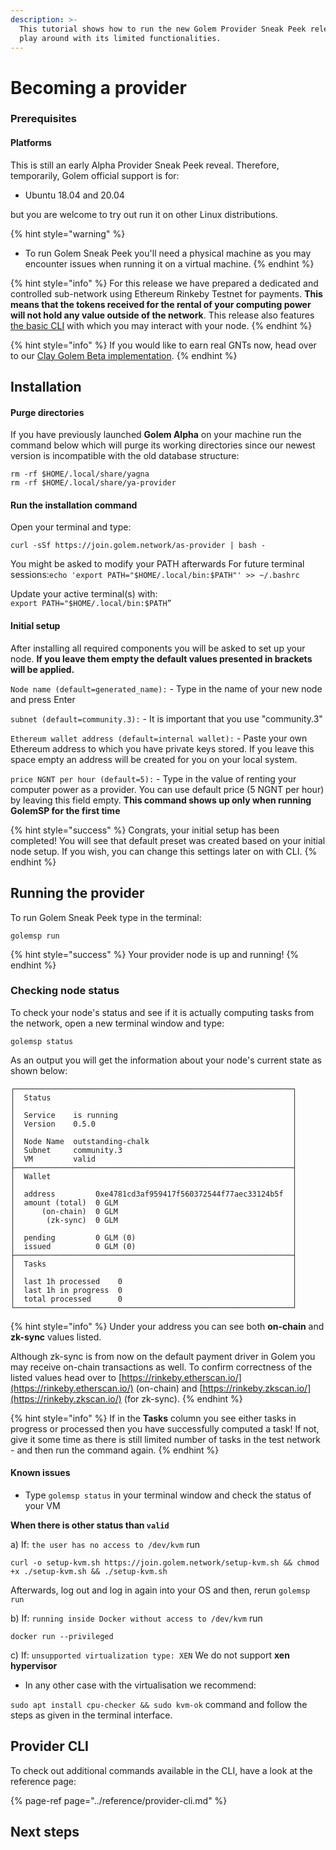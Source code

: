 ```yaml
---
description: >-
  This tutorial shows how to run the new Golem Provider Sneak Peek release and
  play around with its limited functionalities.
---
```


# Becoming a provider

### Prerequisites

#### Platforms

This is still an early Alpha Provider Sneak Peek reveal. Therefore, temporarily, Golem official support is for:

* Ubuntu 18.04 and 20.04 

but you are welcome to try out run it on other Linux distributions. 

{% hint style="warning" %}
* To run Golem Sneak Peek you'll need a physical machine as you may encounter issues when running it on a virtual machine.
{% endhint %}

{% hint style="info" %}
For this release we have prepared a dedicated and controlled sub-network using Ethereum Rinkeby Testnet for payments. **This means that the tokens received for the rental of your computing power will not hold any value outside of the network**. This release also features [the basic CLI](https://golem-network.gitbook.io/golem-sdk-develop/reference/provider-cli) with which you may interact with your node.
{% endhint %}

{% hint style="info" %}
If you would like to earn real GNTs now, head over to our [Clay Golem Beta implementation](https://golem.network/download/clay-beta/).
{% endhint %}

## Installation

#### Purge directories

If you have previously launched **Golem Alpha** on your machine run the command below which will purge its working directories since our newest version is incompatible with the old database structure:

```text
rm -rf $HOME/.local/share/yagna
rm -rf $HOME/.local/share/ya-provider
```

#### Run the installation command

Open your terminal and type:

```text
curl -sSf https://join.golem.network/as-provider | bash -

```

You might be asked to modify your PATH afterwards For future terminal sessions:`echo 'export PATH="$HOME/.local/bin:$PATH"' >> ~/.bashrc`

Update your active terminal\(s\) with:  
`export PATH="$HOME/.local/bin:$PATH”`

#### Initial setup

After installing all required components you will be asked to set up your node. **If you leave them empty the default values presented in brackets will be applied.**

`Node name (default=generated_name):` - Type in the name of your new node and press Enter

`subnet (default=community.3):` - It is important that you use "community.3"

`Ethereum wallet address (default=internal wallet):`  - Paste your own Ethereum address to which you have private keys stored. If you leave this space empty an address will be created for you on your local system.

`price NGNT per hour (default=5):` - Type in the value of renting your computer power as a provider. You can use default price \(5 NGNT per hour\) by leaving this field empty. **This command shows up only when running GolemSP for the first time**

{% hint style="success" %}
Congrats, your initial setup has been completed! You will see that default preset was created based on your initial node setup. If you wish, you can change this settings later on with CLI.
{% endhint %}

## Running the provider

To run Golem Sneak Peek type in the terminal:

```text
golemsp run
```

{% hint style="success" %}
Your provider node is up and running!
{% endhint %}

### Checking node status

To check your node's status and see if it is actually computing tasks from the network, open a new terminal window and type:

```text
golemsp status
```

As an output you will get the information about your node's current state as shown below:

```text
┌──────────────────────────────────────────────────────────────┐
│  Status                                                      │
│                                                              │
│  Service    is running                                       │
│  Version    0.5.0                                            │
│                                                              │
│  Node Name  outstanding-chalk                                │
│  Subnet     community.3                                      │
│  VM         valid                                            │
├──────────────────────────────────────────────────────────────┤
│  Wallet                                                      │
│                                                              │
│  address         0xe4781cd3af959417f560372544f77aec33124b5f  │
│  amount (total)  0 GLM                                       │
│      (on-chain)  0 GLM                                       │
│       (zk-sync)  0 GLM                                       │
│                                                              │
│  pending         0 GLM (0)                                   │
│  issued          0 GLM (0)                                   │
├──────────────────────────────────────────────────────────────┤
│  Tasks                                                       │
│                                                              │
│  last 1h processed    0                                      │
│  last 1h in progress  0                                      │
│  total processed      0                                      │
└──────────────────────────────────────────────────────────────┘

```

{% hint style="info" %}
Under your address you can see both **on-chain** and **zk-sync** values listed. 

Although zk-sync is from now on the default payment driver in Golem you may receive on-chain transactions as well. To confirm correctness of the listed values head over to [https://rinkeby.etherscan.io/](https://rinkeby.etherscan.io/) \(on-chain\) and [https://rinkeby.zkscan.io/](https://rinkeby.zkscan.io/) \(for zk-sync\).
{% endhint %}

{% hint style="info" %}
If in the **Tasks** column you see either tasks in progress or processed then you have successfully computed a task! If not, give it some time as there is still limited number of tasks in the test network - and then run the command again.
{% endhint %}



#### Known issues

* Type `golemsp status` in your terminal window and check the status of your VM

**When there is other status than `valid`**

a\) If: `the user has no access to /dev/kvm` run

```text
curl -o setup-kvm.sh https://join.golem.network/setup-kvm.sh && chmod +x ./setup-kvm.sh && ./setup-kvm.sh
```

Afterwards, log out and log in again into your OS and then, rerun `golemsp run`

b\) If: `running inside Docker without access to /dev/kvm` run

```text
docker run --privileged
```

c\) If: `unsupported virtualization type: XEN` We do not support **xen hypervisor**

* In any other case with the virtualisation we recommend:

`sudo apt install cpu-checker && sudo kvm-ok` command and follow the steps as given in the terminal interface.

## Provider CLI

To check out additional commands available in the CLI, have a look at the reference page:

{% page-ref page="../reference/provider-cli.md" %}

## Next steps
